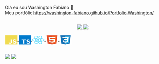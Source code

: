Olá eu sou Washington Fabiano 👋      
Meu portfólio https://washington-fabiano.github.io/Portfolio-Washington/
##
<div align="center">
  <a href="https://github.com/Washington-Fabiano">
  <img height="180em" src="https://github-readme-stats.vercel.app/api?username=Washington-Fabiano&show_icons=true&theme=dark&include_all_commits=true&count_private=true"/>
  <img height="180em" src="https://github-readme-stats.vercel.app/api/top-langs/?username=Washington-Fabiano&layout=compact&langs_count=7&theme=dark"/>
</div>
  
  <div style="display: inline_block"><br>
  <img align="center" alt="Washington-JS" height="30" width="40" src="https://raw.githubusercontent.com/devicons/devicon/master/icons/javascript/javascript-plain.svg">
  <img align="center" alt="Washington-TS" height="30" width="40" src="https://raw.githubusercontent.com/devicons/devicon/master/icons/typescript/typescript-plain.svg">
  <img align="center" alt="Washington-REACT" height="30" width="40" src="https://raw.githubusercontent.com/devicons/devicon/master/icons/react/react-original.svg">
  <img align="center" alt="Washington-HTML" height="30" width="40" src="https://raw.githubusercontent.com/devicons/devicon/master/icons/html5/html5-original.svg">
  <img align="center" alt="Washington-CSS" height="30" width="40" src="https://raw.githubusercontent.com/devicons/devicon/master/icons/css3/css3-original.svg">
  </div>
  
  ##
  
  <div>
    <a href="https://www.instagram.com/washingtonvieirafabiano/" target="_blank"><img src="https://img.shields.io/badge/-Instagram-%23E4405F?style=for-the-badge&logo=instagram&logoColor=white" target="_blank"></a>
    <a href="https://www.linkedin.com/in/washingtonfabiano/" target="_blank"><img src="https://img.shields.io/badge/-LinkedIn-%230077B5?style=for-the-badge&logo=linkedin&logoColor=white" target="_blank"></a> 
    
  </div>
